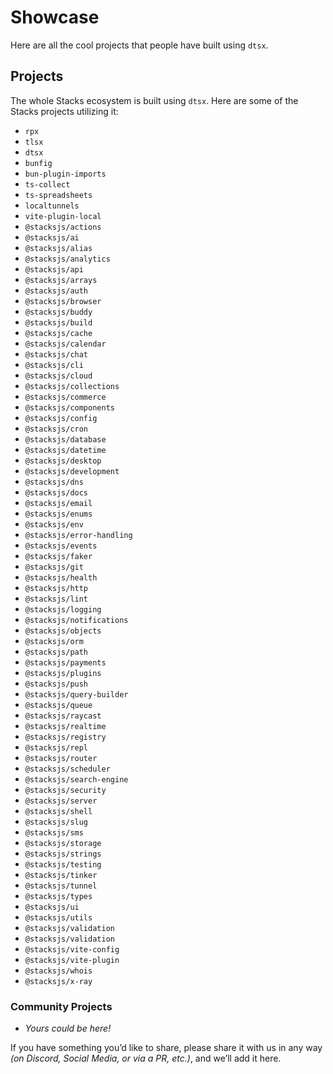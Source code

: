 # Showcase

Here are all the cool projects that people have built using `dtsx`.

## Projects

The whole Stacks ecosystem is built using `dtsx`. Here are some of the Stacks projects utilizing it:

- `rpx`
- `tlsx`
- `dtsx`
- `bunfig`
- `bun-plugin-imports`
- `ts-collect`
- `ts-spreadsheets`
- `localtunnels`
- `vite-plugin-local`
- `@stacksjs/actions`
- `@stacksjs/ai`
- `@stacksjs/alias`
- `@stacksjs/analytics`
- `@stacksjs/api`
- `@stacksjs/arrays`
- `@stacksjs/auth`
- `@stacksjs/browser`
- `@stacksjs/buddy`
- `@stacksjs/build`
- `@stacksjs/cache`
- `@stacksjs/calendar`
- `@stacksjs/chat`
- `@stacksjs/cli`
- `@stacksjs/cloud`
- `@stacksjs/collections`
- `@stacksjs/commerce`
- `@stacksjs/components`
- `@stacksjs/config`
- `@stacksjs/cron`
- `@stacksjs/database`
- `@stacksjs/datetime`
- `@stacksjs/desktop`
- `@stacksjs/development`
- `@stacksjs/dns`
- `@stacksjs/docs`
- `@stacksjs/email`
- `@stacksjs/enums`
- `@stacksjs/env`
- `@stacksjs/error-handling`
- `@stacksjs/events`
- `@stacksjs/faker`
- `@stacksjs/git`
- `@stacksjs/health`
- `@stacksjs/http`
- `@stacksjs/lint`
- `@stacksjs/logging`
- `@stacksjs/notifications`
- `@stacksjs/objects`
- `@stacksjs/orm`
- `@stacksjs/path`
- `@stacksjs/payments`
- `@stacksjs/plugins`
- `@stacksjs/push`
- `@stacksjs/query-builder`
- `@stacksjs/queue`
- `@stacksjs/raycast`
- `@stacksjs/realtime`
- `@stacksjs/registry`
- `@stacksjs/repl`
- `@stacksjs/router`
- `@stacksjs/scheduler`
- `@stacksjs/search-engine`
- `@stacksjs/security`
- `@stacksjs/server`
- `@stacksjs/shell`
- `@stacksjs/slug`
- `@stacksjs/sms`
- `@stacksjs/storage`
- `@stacksjs/strings`
- `@stacksjs/testing`
- `@stacksjs/tinker`
- `@stacksjs/tunnel`
- `@stacksjs/types`
- `@stacksjs/ui`
- `@stacksjs/utils`
- `@stacksjs/validation`
- `@stacksjs/validation`
- `@stacksjs/vite-config`
- `@stacksjs/vite-plugin`
- `@stacksjs/whois`
- `@stacksjs/x-ray`

### Community Projects

- _Yours could be here!_

If you have something you’d like to share, please share it with us in any way _(on Discord, Social Media, or via a PR, etc.)_, and we’ll add it here.
